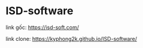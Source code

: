 # ISD-software
link gốc: https://isd-soft.com/


link clone: https://kyphong2k.github.io/ISD-software/
